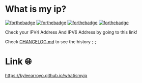 # What is my ip?
[![forthebadge](https://forthebadge.com/images/badges/uses-html.svg)](https://forthebadge.com)
[![forthebadge](https://forthebadge.com/images/badges/uses-css.svg)](https://forthebadge.com)
[![forthebadge](https://forthebadge.com/images/badges/uses-js.svg)](https://forthebadge.com)
[![forthebadge](https://forthebadge.com/images/badges/built-with-swag.svg)](https://forthebadge.com)

Check your IPV4 Address And IPV6 Address by going to this link!

Check <a href="https://github.com/kyleearroyo/whatismyip/blob/main/CHANGELOG.md">CHANGELOG.md</a> to see the history ;-;

# Link 🌐
https://kyleearroyo.github.io/whatismyip
